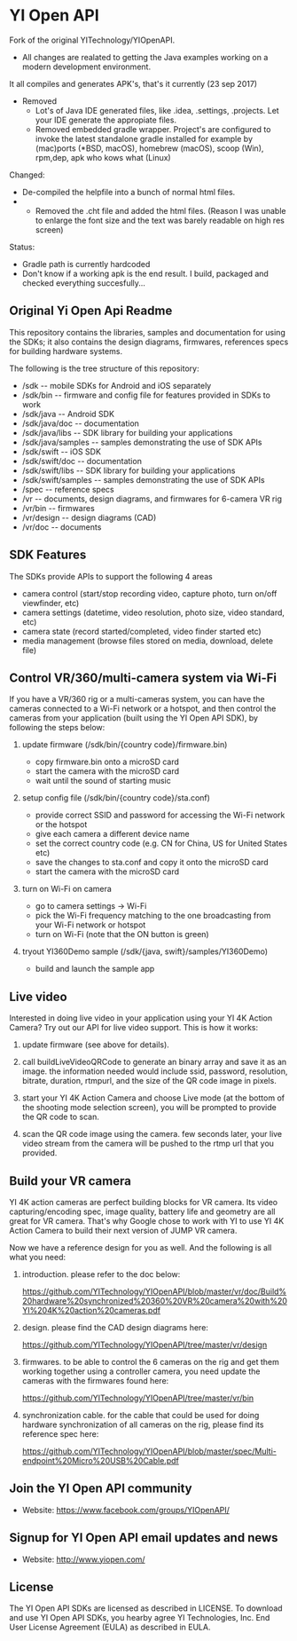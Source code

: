 # YI Open API

Fork of the original YITechnology/YIOpenAPI.

* All changes are realated to getting the Java examples working on a modern development environment.

It all compiles and generates APK's, that's it currently (23 sep 2017)

* Removed
  * Lot's of Java IDE generated files, like .idea, .settings, .projects. Let your IDE generate the appropiate files.
  * Removed embedded gradle wrapper. Project's are configured to invoke the latest standalone gradle installed for example by (mac)ports (*BSD, macOS), homebrew (macOS), scoop (Win), rpm,dep, apk who kows what (Linux)

Changed:

* De-compiled the helpfile into a bunch of normal html files. 
* * Removed the .cht file and added the html files. (Reason I was unable to enlarge the font size and the text was barely readable on high res screen)

Status:

* Gradle path is currently hardcoded
* Don't know if a working apk is the end result. I build, packaged and checked everything succesfully...

## Original Yi Open Api Readme

This repository contains the libraries, samples and documentation for using the SDKs; it also contains the design diagrams, firmwares, references specs for building hardware systems.

The following is the tree structure of this repository:

* /sdk -- mobile SDKs for Android and iOS separately
* /sdk/bin -- firmware and config file for features provided in SDKs to work
* /sdk/java -- Android SDK
* /sdk/java/doc -- documentation
* /sdk/java/libs -- SDK library for building your applications
* /sdk/java/samples -- samples demonstrating the use of SDK APIs
* /sdk/swift -- iOS SDK
* /sdk/swift/doc -- documentation
* /sdk/swift/libs -- SDK library for building your applications
* /sdk/swift/samples -- samples demonstrating the use of SDK APIs
* /spec -- reference specs
* /vr -- documents, design diagrams, and firmwares for 6-camera VR rig
* /vr/bin -- firmwares
* /vr/design -- design diagrams (CAD)
* /vr/doc -- documents

## SDK Features

The SDKs provide APIs to support the following 4 areas

- camera control (start/stop recording video, capture photo, turn on/off viewfinder, etc)
- camera settings (datetime, video resolution, photo size, video standard, etc)
- camera state (record started/completed, video finder started etc)
- media management (browse files stored on media, download, delete file)

## Control VR/360/multi-camera system via Wi-Fi

If you have a VR/360 rig or a multi-cameras system, you can have the cameras connected to a Wi-Fi network or a hotspot, and then control the cameras from your application (built using the YI Open API SDK), by following the steps below: 

1. update firmware (/sdk/bin/{country code}/firmware.bin)
   * copy firmware.bin onto a microSD card
   * start the camera with the microSD card
   * wait until the sound of starting music

2. setup config file (/sdk/bin/{country code}/sta.conf)
   * provide correct SSID and password for accessing the Wi-Fi network or the hotspot
   * give each camera a different device name
   * set the correct country code (e.g. CN for China, US for United States etc)
   * save the changes to sta.conf and copy it onto the microSD card
   * start the camera with the microSD card

3. turn on Wi-Fi on camera
   * go to camera settings -> Wi-Fi
   * pick the Wi-Fi frequency matching to the one broadcasting from your Wi-Fi network or hotspot
   * turn on Wi-Fi (note that the ON button is green)
    
4. tryout YI360Demo sample (/sdk/{java, swift}/samples/YI360Demo)
   * build and launch the sample app

## Live video

Interested in doing live video in your application using your YI 4K Action Camera? Try out our API for live video support. This is how it works:

1. update firmware (see above for details).

2. call buildLiveVideoQRCode to generate an binary array and save it as an image. the information needed would include ssid, password, resolution, bitrate, duration, rtmpurl, and the size of the QR code image in pixels. 

3. start your YI 4K Action Camera and choose Live mode (at the bottom of the shooting mode selection screen), you will be prompted to provide the QR code to scan.

4. scan the QR code image using the camera. few seconds later, your live video stream from the camera will be pushed to the rtmp url that you provided.

## Build your VR camera

YI 4K action cameras are perfect building blocks for VR camera. Its video capturing/encoding spec, image quality, battery life and geometry are all great for VR camera. That's why Google chose to work with YI to use YI 4K Action Camera to build their next version of JUMP VR camera.

Now we have a reference design for you as well. And the following is all what you need:

1. introduction. please refer to the doc below: 

   https://github.com/YITechnology/YIOpenAPI/blob/master/vr/doc/Build%20hardware%20synchronized%20360%20VR%20camera%20with%20YI%204K%20action%20cameras.pdf 

2. design. please find the CAD design diagrams here:

   https://github.com/YITechnology/YIOpenAPI/tree/master/vr/design

3. firmwares. to be able to control the 6 cameras on the rig and get them working together using a controller camera, you need update the cameras with the firmwares found here:

   https://github.com/YITechnology/YIOpenAPI/tree/master/vr/bin

4. synchronization cable. for the cable that could be used for doing hardware synchronization of all cameras on the rig, please find its reference spec here:

   https://github.com/YITechnology/YIOpenAPI/blob/master/spec/Multi-endpoint%20Micro%20USB%20Cable.pdf

## Join the YI Open API community

* Website: https://www.facebook.com/groups/YIOpenAPI/

## Signup for YI Open API email updates and news

* Website: http://www.yiopen.com/

## License

The YI Open API SDKs are licensed as described in LICENSE. To download and use YI Open API SDKs, you hearby agree YI Technologies, Inc. End User License Agreement (EULA) as described in EULA.
